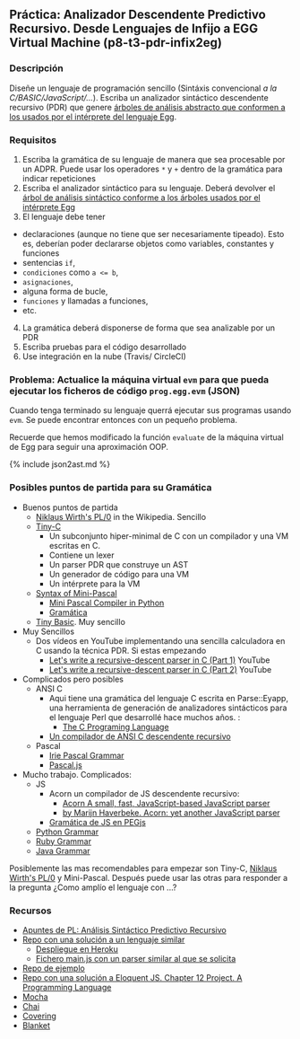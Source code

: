 ## Práctica: Analizador Descendente Predictivo Recursivo. Desde Lenguajes de Infijo a EGG Virtual Machine (p8-t3-pdr-infix2eg)

### Descripción

Diseñe un lenguaje de programación sencillo (Sintáxis convencional *a la C/BASIC/JavaScript/...*). 
Escriba un analizador sintáctico descendente recursivo (PDR) que genere [árboles de análisis abstracto que conformen a los usados por el intérprete del lenguaje Egg](https://github.com/ULL-ESIT-PL-1617/egg/blob/master/README.md).

### Requisitos

1. Escriba la gramática de su lenguaje de manera que sea procesable por un ADPR. Puede usar los operadores
`*` y `+` dentro de la gramática para indicar repeticiones
2. Escriba el analizador sintáctico para su lenguaje. Deberá devolver el [árbol de análisis sintáctico conforme a los árboles usados por el intérprete Egg](https://github.com/ULL-ESIT-PL-1617/egg/blob/master/README.md)
3. El lenguaje debe tener 
  - declaraciones (aunque no tiene que ser necesariamente tipeado). Esto es, deberían poder declararse objetos como variables, constantes y funciones
  - sentencias `if`, 
  - `condiciones` como `a <= b`, 
  - `asignaciones`, 
  - alguna forma de bucle, 
  - `funciones` y  llamadas a funciones, 
  - etc.
4. La gramática deberá disponerse de forma que sea analizable por un PDR
5. Escriba pruebas  para el código desarrollado
6. Use integración en la nube (Travis/ CircleCI)

### Problema: Actualice la máquina virtual `evm` para que pueda ejecutar los ficheros de código `prog.egg.evm` (JSON)

Cuando tenga terminado su lenguaje querrá ejecutar sus programas usando `evm`. 
Se puede encontrar entonces con un pequeño problema.

Recuerde que hemos modificado la función `evaluate` de la máquina virtual de Egg para seguir
una aproximación OOP.

{% include json2ast.md %}

### Posibles puntos de partida para su Gramática

* Buenos puntos de partida
  * [Niklaus Wirth's PL/0](https://en.wikipedia.org/wiki/Recursive_descent_parser) in the Wikipedia.  Sencillo
  * [Tiny-C](https://github.com/ULL-ESIT-PL-1718/tiny-c) 
      - Un subconjunto hiper-minimal de C con un compilador y una VM  escritas en C. 
      - Contiene un lexer
      - Un parser PDR que construye un AST
      - Un generador de código para una VM
      - Un intérprete para la VM
  * [Syntax of Mini-Pascal](https://www.cs.helsinki.fi/u/vihavain/k06/okk/items/minipascalsyntax.html)
      - [Mini Pascal Compiler in Python](https://github.com/ULL-ESIT-PL-1819/mini-pascal-compiler)
      - [Gramática](https://github.com/ULL-ESIT-PL-1819/mini-pascal-compiler/blob/master/grammar)
  * [Tiny Basic](https://en.wikipedia.org/wiki/Tiny_BASIC). Muy sencillo
* Muy Sencillos
  * Dos vídeos en YouTube implementando una sencilla calculadora en C usando la técnica PDR. Si estas empezando
    * [Let's write a recursive-descent parser in C (Part 1)](https://youtu.be/N55XNj8KjC4) YouTube
    * [Let's write a recursive-descent parser in C (Part 2)](https://youtu.be/NdW_ApiaivU) YouTube
* Complicados pero posibles
  * ANSI C
    * Aqui tiene una gramática del lenguaje C escrita en Parse::Eyapp, una herramienta de generación de analizadores sintácticos para el lenguaje Perl que desarrollé hace muchos años. :
      - [The C Programing Language](https://fastapi.metacpan.org/source/CASIANO/Parse-Eyapp-1.142/examples/languages/C/ansic.eyp)
    * [Un compilador de ANSI C descendente recursivo](https://sites.google.com/site/lccretargetablecompiler/)
  * Pascal
    * [Irie Pascal Grammar](http://www.irietools.com/iriepascal/progref534.html)
    * [Pascal.js](https://github.com/kanaka/pascal.js?files=1)
* Mucho trabajo. Complicados:
  * JS
    * Acorn un compilador de JS descendente recursivo:
      * [Acorn A small, fast, JavaScript-based JavaScript parser](https://github.com/acornjs/acorn)
      * [by Marijn Haverbeke. Acorn: yet another JavaScript parser](http://marijnhaverbeke.nl/blog/acorn.html)
    * [Gramática de JS en PEGjs](https://github.com/pegjs/pegjs/blob/master/examples/javascript.pegjs)
  * [Python Grammar](https://docs.python.org/3/reference/grammar.html)
  * [Ruby Grammar](https://www.cse.buffalo.edu/~regan/cse305/RubyBNF.pdf)
  * [Java Grammar](https://docs.oracle.com/javase/specs/jls/se7/html/jls-18.html)

Posiblemente las mas recomendables para empezar son Tiny-C, 
[Niklaus Wirth's PL/0](https://en.wikipedia.org/wiki/Recursive_descent_parser) y Mini-Pascal. 
Después puede usar las otras para responder a la pregunta ¿Como amplío el lenguaje con ...?

### Recursos

* [Apuntes de PL: Análisis Sintáctico Predictivo Recursivo](http://crguezl.github.io/pl-html/node22.html)
* [Repo con una solución a un lenguaje similar](https://github.com/crguezl/prdcalc)
  -  [Despliegue en Heroku](https://pl1718-prdcalc.herokuapp.com/)
  - [Fichero main.js con un parser similar al que se solicita](https://github.com/crguezl/prdcalc/blob/master/views/main.js)
* [Repo de ejemplo](https://github.com/ULL-ESIT-PL-1617/solution-evalua-pdr)
* [Repo con una solución a Eloquent JS. Chapter 12 Project. A Programming Language](https://github.com/ULL-ESIT-PL-1617/egg)
* [Mocha](https://casianorodriguezleon.gitbooks.io/ull-esit-1617/content/apuntes/pruebas/mocha.html)
* [Chai](https://casianorodriguezleon.gitbooks.io/ull-esit-1617/content/apuntes/pruebas/chai.html)
* [Covering](https://casianorodriguezleon.gitbooks.io/ull-esit-1617/content/apuntes/pruebas/covering.html)
* [Blanket](https://casianorodriguezleon.gitbooks.io/ull-esit-1617/content/apuntes/pruebas/blanket.html)



